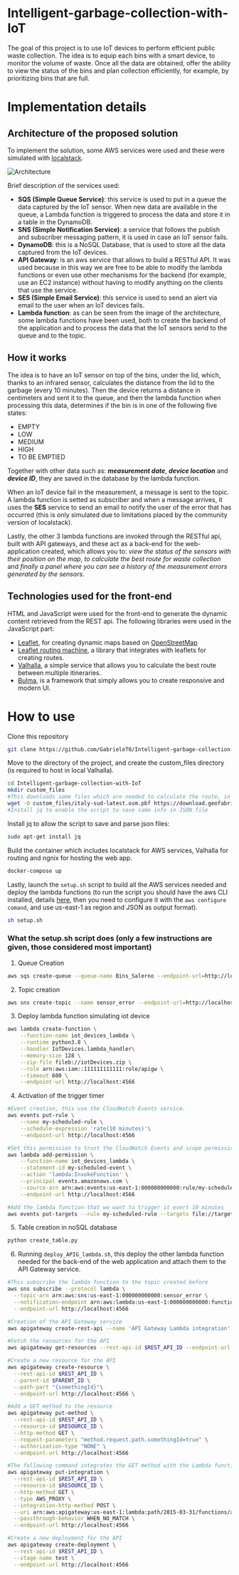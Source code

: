 # Intelligent-garbage-collection-with-IoT
The goal of this project is to use IoT devices to perform efficient public waste collection. The idea is to equip each bins with a smart device, to monitor the volume of waste. Once all the data are obtained, offer the ability to view the status of the bins and plan collection efficiently, for example, by prioritizing bins that are full.
# Implementation details
## Architecture of the proposed solution
To implement the solution, some AWS services were used and these were simulated with [localstack](https://docs.localstack.cloud/getting-started/quickstart/).

![Architecture](src/web_app/img/architecture.png)

Brief description of the services used:
- **SQS (Simple Queue Service)**: this service is used to put in a queue the data captured by the IoT sensor. When new data are available in the queue, a Lambda function is triggered to process the data and store it in a table in the DynamoDB.
- **SNS (Simple Notification Service)**: a service that follows the publish and subscriber messaging pattern, it is used in case an IoT sensor fails. 
- **DynamoDB**: this is a NoSQL Database, that is used to store all the data captured from the IoT devices.
- **API Gateway**: is an aws service that allows to build a RESTful API. It was used because in this way we are free to be able to modify the lambda functions or even use other mechanisms for the backend (for example, use an EC2 instance) without having to modify anything on the clients that use the service.
- **SES (Simple Email Service)**: this service is used to send an alert via email to the user when an IoT devices fails.  
- **Lambda function**: as can be seen from the image of the architecture, some lambda functions have been used, both to create the backend of the application and to process the data that the IoT sensors send to the queue and to the topic.

## How it works
The idea is to have an IoT sensor on top of the bins, under the lid, which, thanks to an infrared sensor, calculates the distance from the lid to the garbage (every 10 minutes). Then the device returns a distance in centimeters and sent it to the queue, and then the lambda function when processing this data, determines if the bin is in one of the following five states: 
- EMPTY
- LOW 
- MEDIUM
- HIGH 
- TO BE EMPTIED 

Together with other data such as: ***measurement date***, ***device location*** and ***device ID***, they are saved in the database by the lambda function.

When an IoT device fail in the measurement, a message is sent to the topic. A lambda function is setted as subscriber and when a message arrives, it uses the **SES** service to send an email to notify the user of the error that has occurred (this is only simulated due to limitations placed by the community version of localstack).

Lastly, the other 3 lambda functions are invoked through the RESTful api, built with API gateways, and these act as a back-end for the web-application created, which allows you to: *view the status of the sensors with their position on the map*, *to calculate the best route for waste collection* and *finally a panel where you can see a history of the measurement errors generated by the sensors*.

## Technologies used for the front-end
HTML and JavaScript were used for the front-end to generate the dynamic content retrieved from the REST api. The following libraries were used in the JavaScript part:
- [Leaflet](https://leafletjs.com/), for creating dynamic maps based on [OpenStreetMap](https://www.openstreetmap.org/)
- [Leaflet routing machine](http://www.liedman.net/leaflet-routing-machine/tutorials/), a library that integrates with leaflets for creating routes.
- [Valhalla](https://valhalla.github.io/valhalla/), a simple service that allows you to calculate the best route between multiple itineraries.
- [Bulma](https://bulma.io/), is a framework that simply allows you to create responsive and modern UI.

# How to use
Clone this repository
```sh
git clone https://github.com/GabrieleT0/Intelligent-garbage-collection-with-IoT.git
```
Move to the directory of the project, and create the custom_files directory (is required to host in local Valhalla).
```sh
cd Intelligent-garbage-collection-with-IoT
mkdir custom_files
#This downloads some files which are needed to calculate the route, in particular, we only download data relating to southern Italy.
wget -O custom_files/italy-sud-latest.osm.pbf https://download.geofabrik.de/europe/italy/sud-latest.osm.pbf
#Install jq to enable the script to save same info in JSON file
```
Install jq to allow the script to save and parse json files:
```sh
sudo apt-get install jq
```
Build the container which includes localstack for AWS services, Valhalla for routing and ngnix for hosting the web app.
```sh
docker-compose up
```
Lastly, launch the ```setup.sh``` script to build all the AWS services needed and deploy the lambda functions (to run the script you should have the aws CLI installed, details [here](https://docs.aws.amazon.com/cli/latest/userguide/getting-started-install.html), then you need to configure it with the `aws configure comand`, and use us-east-1 as region and JSON as output format).
```sh
sh setup.sh
```

### What the setup.sh script does (only a few instructions are given, those considered most important)
1. Queue Creation
```sh
aws sqs create-queue --queue-name Bins_Salerno --endpoint-url=http://localhost:4566
```
2. Topic creation
```sh
aws sns create-topic --name sensor_error --endpoint-url=http://localhost:4566
```

3. Deploy lambda function simulating iot device
```sh
aws lambda create-function \
    --function-name iot_devices_lambda \
    --runtime python3.8 \
    --handler IoTDevices.lambda_handler\
    --memory-size 128 \
    --zip-file fileb://iotDevices.zip \
    --role arn:aws:iam::111111111111:role/apigw \
    --timeout 600 \
    --endpoint-url http://localhost:4566
```

4. Activation of the trigger timer
```sh
#Event creation, this use the CloudWatch Events service.
aws events put-rule \
    --name my-scheduled-rule \
    --schedule-expression 'rate(10 minutes)'\
    --endpoint-url http://localhost:4566 

#Set this permission to trust the CloudWatch Events and scope permissions to the rule with the specified Amazon Resource
aws lambda add-permission \
    --function-name iot_devices_lambda \
    --statement-id my-scheduled-event \
    --action 'lambda:InvokeFunction' \
    --principal events.amazonaws.com \
    --source-arn arn:aws:events:us-east-1:000000000000:rule/my-scheduled-rule\
    --endpoint-url http://localhost:4566 

#Add the lambda function that we want to trigger it evert 10 minutes
aws events put-targets --rule my-scheduled-rule --targets file://targets.json --endpoint-url http://localhost:4566

```

5. Table creation in noSQL database

```sh
python create_table.py
```

6. Running `deploy_APIG_lambda.sh`, this deploy the other lambda function needed for the back-end of the web application and attach them to the API Gateway service.

```sh
#This subscribe the lambda function to the topic created before
aws sns subscribe --protocol lambda \
  --topic-arn arn:aws:sns:us-east-1:000000000000:sensor_error \
  --notification-endpoint arn:aws:lambda:us-east-1:000000000000:function:apigw-lambda3 \
  --endpoint-url http://localhost:4566

#Creation of the API Gateway service
aws apigateway create-rest-api --name 'API Gateway Lambda integration' --endpoint-url http://localhost:4566

#Fetch the resources for the API
aws apigateway get-resources --rest-api-id $REST_API_ID --endpoint-url http://localhost:4566

#Create a new resource for the API
aws apigateway create-resource \
  --rest-api-id $REST_API_ID \
  --parent-id $PARENT_ID \
  --path-part "{somethingId}"\
  --endpoint-url http://localhost:4566 \

#Add a GET method to the resource
aws apigateway put-method \
  --rest-api-id $REST_API_ID \
  --resource-id $RESOURCE_ID \
  --http-method GET \
  --request-parameters "method.request.path.somethingId=true" \
  --authorization-type "NONE" \
  --endpoint-url http://localhost:4566 

#The following command integrates the GET method with the Lambda function 
aws apigateway put-integration \
  --rest-api-id $REST_API_ID \
  --resource-id $RESOURCE_ID \
  --http-method GET \
  --type AWS_PROXY \
  --integration-http-method POST \
  --uri arn:aws:apigateway:us-east-1:lambda:path/2015-03-31/functions/arn:aws:lambda:us-east-1:000000000000:function:apigw-lambda/invocations \
  --passthrough-behavior WHEN_NO_MATCH \
  --endpoint-url http://localhost:4566

#Create a new deployment for the API 
aws apigateway create-deployment \
  --rest-api-id $REST_API_ID \
  --stage-name test \
  --endpoint-url http://localhost:4566
```

